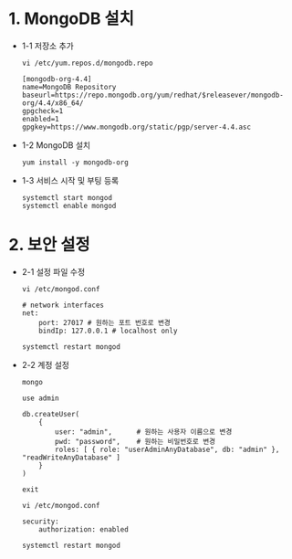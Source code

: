 # 1. MongoDB 설치

* 1-1 저장소 추가

    ```
    vi /etc/yum.repos.d/mongodb.repo
    ```
    ```
    [mongodb-org-4.4]
    name=MongoDB Repository
    baseurl=https://repo.mongodb.org/yum/redhat/$releasever/mongodb-org/4.4/x86_64/
    gpgcheck=1
    enabled=1
    gpgkey=https://www.mongodb.org/static/pgp/server-4.4.asc
    ```

* 1-2 MongoDB 설치

    ```
    yum install -y mongodb-org
    ```

* 1-3 서비스 시작 및 부팅 등록
    ```
    systemctl start mongod
    systemctl enable mongod
    ```

# 2. 보안 설정

* 2-1 설정 파일 수정

    ```
    vi /etc/mongod.conf
    ```
    ```
    # network interfaces
    net:
        port: 27017 # 원하는 포트 번호로 변경
        bindIp: 127.0.0.1 # localhost only
    ```
    ```
    systemctl restart mongod
    ```

* 2-2 계정 설정

    ```
    mongo
    ```
    ```
    use admin
    ```
    ```
    db.createUser(
        {
            user: "admin",      # 원하는 사용자 이름으로 변경
            pwd: "password",    # 원하는 비밀번호로 변경
            roles: [ { role: "userAdminAnyDatabase", db: "admin" }, "readWriteAnyDatabase" ]
        }
    )
    ```
    ```
    exit
    ```
    ```
    vi /etc/mongod.conf
    ```
    ```
    security:
        authorization: enabled
    ```
    ```
    systemctl restart mongod
    ```
